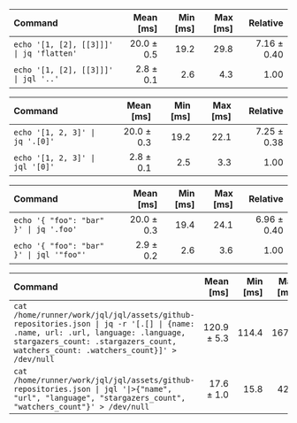 | Command | Mean [ms] | Min [ms] | Max [ms] | Relative |
|:---|---:|---:|---:|---:|
| `echo '[1, [2], [[3]]]' \| jq 'flatten'` | 20.0 ± 0.5 | 19.2 | 29.8 | 7.16 ± 0.40 |
| `echo '[1, [2], [[3]]]' \| jql '..'` | 2.8 ± 0.1 | 2.6 | 4.3 | 1.00 |

| Command | Mean [ms] | Min [ms] | Max [ms] | Relative |
|:---|---:|---:|---:|---:|
| `echo '[1, 2, 3]' \| jq '.[0]'` | 20.0 ± 0.3 | 19.2 | 22.1 | 7.25 ± 0.38 |
| `echo '[1, 2, 3]' \| jql '[0]'` | 2.8 ± 0.1 | 2.5 | 3.3 | 1.00 |

| Command | Mean [ms] | Min [ms] | Max [ms] | Relative |
|:---|---:|---:|---:|---:|
| `echo '{ "foo": "bar" }' \| jq '.foo'` | 20.0 ± 0.3 | 19.4 | 24.1 | 6.96 ± 0.40 |
| `echo '{ "foo": "bar" }' \| jql '"foo"'` | 2.9 ± 0.2 | 2.6 | 3.6 | 1.00 |

| Command | Mean [ms] | Min [ms] | Max [ms] | Relative |
|:---|---:|---:|---:|---:|
| `cat /home/runner/work/jql/jql/assets/github-repositories.json \| jq -r '[.[] \| {name: .name, url: .url, language: .language, stargazers_count: .stargazers_count, watchers_count: .watchers_count}]' > /dev/null` | 120.9 ± 5.3 | 114.4 | 167.9 | 6.87 ± 0.48 |
| `cat /home/runner/work/jql/jql/assets/github-repositories.json \| jql '\|>{"name", "url", "language", "stargazers_count", "watchers_count"}' > /dev/null` | 17.6 ± 1.0 | 15.8 | 42.2 | 1.00 |

